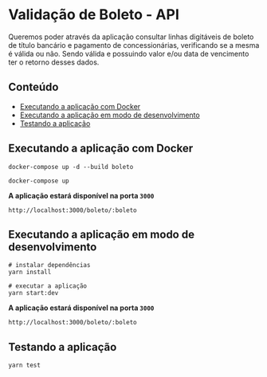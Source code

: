 # Validação de Boleto - API

Queremos poder através da aplicação consultar linhas digitáveis de boleto de título bancário e pagamento de concessionárias, verificando se a mesma é válida ou não. Sendo válida e possuindo valor e/ou data de vencimento ter o retorno desses dados.

## Conteúdo

- [Executando a aplicação com Docker](#executando-a-aplicação-com-docker)
- [Executando a aplicação em modo de desenvolvimento](#executando-a-aplicação-em-modo-de-desenvolvimento)
- [Testando a aplicação](#testando-a-aplicação)

## Executando a aplicação com Docker

```
docker-compose up -d --build boleto

docker-compose up
```

**A aplicação estará disponível na porta `3000`**

```
http://localhost:3000/boleto/:boleto
```

## Executando a aplicação em modo de desenvolvimento

```
# instalar dependências
yarn install

# executar a aplicação
yarn start:dev
```

**A aplicação estará disponível na porta `3000`**

```
http://localhost:3000/boleto/:boleto
```

## Testando a aplicação

```
yarn test
```
